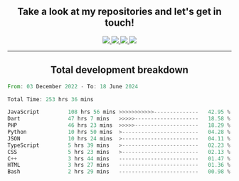 <h2 align="center">
  Take a look at my repositories and let's get in touch!
</h2>
<p align="center">
  <a href="https://www.instagram.com/rayhanarkan?igsh=MXM3dHhmMTZ3ZWVsaA==">
    <img src="https://img.icons8.com/material-outlined/30/689d6a/instagram.png"/>
  </a>
  <a href="https://www.linkedin.com/in/rayhanarkan/">
    <img src="https://img.icons8.com/material-outlined/30/689d6a/linkedin.png"/>
  </a>
  <a href="">
    <img src="https://img.icons8.com/material-outlined/30/689d6a/geography.png"/>
  </a>
  <a href="mailto:rayhanarkan30@gmail.com">
    <img src="https://img.icons8.com/material-outlined/30/689d6a/email.png"/>
  </a>
</p>

---

<h2 align="center">Total development breakdown</h2>

<p align="center">
<!--START_SECTION:waka-->

```rust
From: 03 December 2022 - To: 18 June 2024

Total Time: 253 hrs 36 mins

JavaScript         108 hrs 56 mins >>>>>>>>>>>--------------   42.95 %
Dart               47 hrs 7 mins   >>>>>--------------------   18.58 %
PHP                46 hrs 23 mins  >>>>>--------------------   18.29 %
Python             10 hrs 50 mins  >------------------------   04.28 %
JSON               10 hrs 24 mins  >------------------------   04.11 %
TypeScript         5 hrs 39 mins   >------------------------   02.23 %
CSS                5 hrs 23 mins   >------------------------   02.13 %
C++                3 hrs 44 mins   -------------------------   01.47 %
HTML               3 hrs 27 mins   -------------------------   01.36 %
Bash               2 hrs 29 mins   -------------------------   00.98 %
```

<!--END_SECTION:waka-->
</p>
